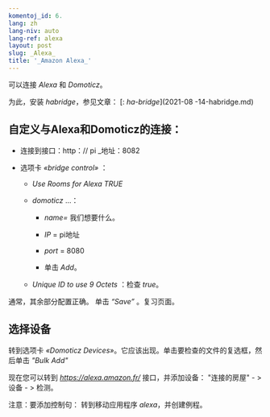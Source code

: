 ```yaml
---
komentoj_id: 6.
lang: zh
lang-niv: auto
lang-ref: alexa
layout: post
slug: _Alexa_
title: '_Amazon Alexa_'
---
```


可以连接 _Alexa_ 和 _Domoticz_。

为此，安装 _habridge_，参见文章：
[: _ha-bridge_](2021-08 -14-habridge.md)


## 自定义与Alexa和Domoticz的连接：
- 连接到接口：http：// pi _地址：8082 


- 选项卡  _«bridge control»_ ： 


  - _Use Rooms for Alexa_    _TRUE_  


  - _domoticz_  ...：


    - _name=_ 我们想要什么。


    - _IP_   = pi地址 


    - _port_ = 8080


    - 单击 _Add_。 


  - _Unique ID to use 9 Octets_ ：检查  _true_。  


    
通常，其余部分配置正确。 
单击 _“Save”_ 。复习页面。 

## 选择设备
转到选项卡 _«Domoticz Devices»_。它应该出现。单击要检查的文件的复选框，然后单击 _"Bulk Add"_ 

现在您可以转到 _https://alexa.amazon.fr/_ 接口，并添加设备：
 "连接的房屋" - > 设备 - > 检测。 

注意：要添加控制句：
转到移动应用程序 _alexa_，并创建例程。



